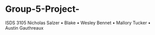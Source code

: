 # Group-5-Project-
ISDS 3105
Nicholas Salzer • Blake  • Wesley Bennet • Mallory Tucker • Austin Gauthreaux
